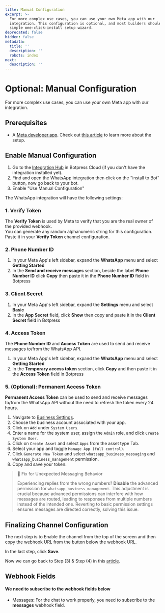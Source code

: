 ```yaml
---
title: Manual Configuration
excerpt: >-
  For more complex use cases, you can use your own Meta app with our
  integration. This configuration is optional, and most builders should use the
  simple one-click-install setup wizard.
deprecated: false
hidden: false
metadata:
  title: ''
  description: ''
  robots: index
next:
  description: ''
---
```

# Optional: Manual Configuration

For more complex use cases, you can use your own Meta app with our integration.

## Prerequisites

* A [Meta developer app](https://developers.facebook.com/apps/create/). Check out [this article](https://developers.facebook.com/docs/whatsapp/cloud-api/get-started#set-up-developer-assets) to learn more about the setup.

<Embed url="https://www.youtube.com/watch?v=LQd1iGJLj58" title="How to Connect your Chatbot to WhatsApp" favicon="https://www.google.com/favicon.ico" image="https://i.ytimg.com/vi/LQd1iGJLj58/hqdefault.jpg" provider="youtube.com" href="https://www.youtube.com/watch?v=LQd1iGJLj58" typeOfEmbed="youtube" html="%3Ciframe%20class%3D%22embedly-embed%22%20src%3D%22%2F%2Fcdn.embedly.com%2Fwidgets%2Fmedia.html%3Fsrc%3Dhttps%253A%252F%252Fwww.youtube.com%252Fembed%252FLQd1iGJLj58%253Ffeature%253Doembed%26display_name%3DYouTube%26url%3Dhttps%253A%252F%252Fwww.youtube.com%252Fwatch%253Fv%253DLQd1iGJLj58%26image%3Dhttps%253A%252F%252Fi.ytimg.com%252Fvi%252FLQd1iGJLj58%252Fhqdefault.jpg%26key%3D7788cb384c9f4d5dbbdbeffd9fe4b92f%26type%3Dtext%252Fhtml%26schema%3Dyoutube%22%20width%3D%22854%22%20height%3D%22480%22%20scrolling%3D%22no%22%20title%3D%22YouTube%20embed%22%20frameborder%3D%220%22%20allow%3D%22autoplay%3B%20fullscreen%3B%20encrypted-media%3B%20picture-in-picture%3B%22%20allowfullscreen%3D%22true%22%3E%3C%2Fiframe%3E" />

## Enable Manual Configuration

1. Go to the [Integration Hub](https://app.botpress.cloud/hub) in Botpress Cloud (if you don't have the integration installed yet).
2. Find and open the WhatsApp integration then click on the "Install to Bot" button, now go back to your bot.
3. Enable "Use Manual Configuration"

The WhatsApp integration will have the following settings:

### 1. Verify Token

The **Verify Token** is used by Meta to verify that you are the real owner of the provided webhook.\
You can generate any random alphanumeric string for this configuration. Paste it in your **Verify Token** channel configuration.

### 2. Phone Number ID

1. In your Meta App's left sidebar, expand the **WhatsApp** menu and select **Getting Started**
2. In the **Send and receive messages** section, beside the label **Phone Number ID** click **Copy** then paste it in the **Phone Number ID** field in Botpress

### 3. Client Secret

1. In your Meta App's left sidebar, expand the **Settings** menu and select **Basic**
2. In the **App Secret** field,  click **Show** then copy and paste it in the **Client Secret** field in Botpress

### 4. Access Token

The **Phone Number ID** and **Access Token** are used to send and receive messages to/from the WhatsApp API.

1. In your Meta App's left sidebar, expand the **WhatsApp** menu and select **Getting Started**
2. In the **Temporary access token** section, click **Copy** and then paste it in the **Access Token** field in Botpress

### 5. (Optional): Permanent Access Token

**Permanent Access Token** can be used to send and receive messages to/from the WhatsApp API without the need to refresh the token every 24 hours.

1. Navigate to [Business Settings](https://business.facebook.com/settings).
2. Choose the business account associated with your app.
3. Click on `Add` under `System Users`.
4. Enter a name for the system user, assign the `Admin` role, and click `Create System User`.
5. Click on `Create Asset` and select `Apps` from the asset type Tab.
6. Select your app and toggle `Manage App (full control)`.
7. Click `Generate New Token` and select `whatsapp_business_messaging` and `whatsapp_business_management` permission.
8. Copy and save your token.

> 📘 Fix for Unexpected Messaging Behavior
>
> Experiencing replies from the wrong numbers? **Disable** the advanced permission for `whatsapp_business_management`. This adjustment is crucial because advanced permissions can interfere with how messages are routed, leading to responses from multiple numbers instead of the intended one. Reverting to basic permission settings ensures messages are directed correctly, solving this issue.

## Finalizing Channel Configuration

The next step is to Enable the channel from the top of the screen and then copy the webhook URL from the button below the webhook URL.

In the last step, click **Save**.

Now we can go back to Step (3) & Step (4) in this [article](https://developers.facebook.com/docs/whatsapp/cloud-api/get-started#set-up-developer-assets).

## Webhook Fields

#### We need to subscribe to the webhook fields below

* Messages: For the chat to work properly, you need to subscribe to the **messages** webhook field.

